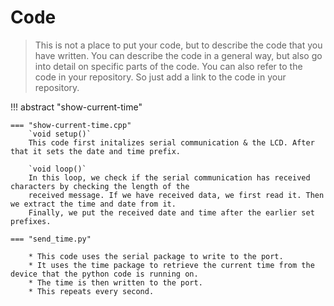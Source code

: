 # Code

> This is not a place to put your code, but to describe the code that you have written. You can describe the code in a
> general way, but also go into detail on specific parts of the code. You can also refer to the code in your repository.
> So just add a link to the code in your repository.


!!! abstract "show-current-time"

    === "show-current-time.cpp"
        `void setup()`  
        This code first initalizes serial communication & the LCD. After that it sets the date and time prefix.

        `void loop()`  
        In this loop, we check if the serial communication has received characters by checking the length of the
        received message. If we have received data, we first read it. Then we extract the time and date from it. 
        Finally, we put the received date and time after the earlier set prefixes.

    === "send_time.py"

        * This code uses the serial package to write to the port.   
        * It uses the time package to retrieve the current time from the device that the python code is running on.
        * The time is then written to the port. 
        * This repeats every second.